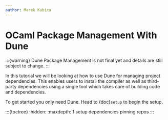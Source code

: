 ```yaml
---
author: Marek Kubica
---
```


OCaml Package Management With Dune
==================================

:::{warning}
Dune Package Management is not final yet and details are still subject to
change.
:::

In this tutorial we will be looking at how to use Dune for managing project
dependencies. This enables users to install the compiler as well as third-party
dependencies using a single tool which takes care of building code and
dependencies.

To get started you only need Dune. Head to {doc}`setup` to begin the setup.

:::{toctree}
:hidden:
:maxdepth: 1
setup
dependencies
pinning
repos
:::
